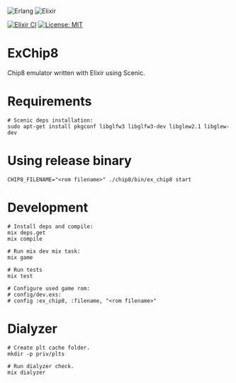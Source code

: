 ![Erlang](https://img.shields.io/badge/Erlang-white.svg?style=for-the-badge&logo=erlang&logoColor=a90533)
![Elixir](https://img.shields.io/badge/elixir-%234B275F.svg?style=for-the-badge&logo=elixir&logoColor=white)

[![Elixir CI](https://github.com/lauriannala/ex_chip8/actions/workflows/elixir.yml/badge.svg)](https://github.com/lauriannala/ex_chip8/actions/workflows/elixir.yml)
[![License: MIT](https://img.shields.io/badge/License-MIT-yellow.svg)](https://opensource.org/licenses/MIT)

# ExChip8

Chip8 emulator written with Elixir using Scenic.

# Requirements

```shell
# Scenic deps installation:
sudo apt-get install pkgconf libglfw3 libglfw3-dev libglew2.1 libglew-dev
```

# Using release binary

```shell
CHIP8_FILENAME="<rom filename>" ./chip8/bin/ex_chip8 start
```

# Development

```shell
# Install deps and compile:
mix deps.get
mix compile

# Run mix dev mix task:
mix game

# Run tests
mix test

# Configure used game rom:
# config/dev.exs:
# config :ex_chip8, :filename, "<rom filename>"
```

# Dialyzer

```shell
# Create plt cache folder.
mkdir -p priv/plts

# Run dialyzer check.
mix dialyzer
```
